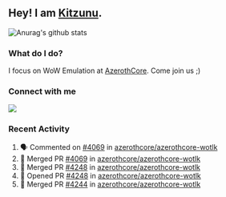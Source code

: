 ## Hey! I am [Kitzunu](https://Github.com/Kitzunu).

![Anurag's github stats](https://github-readme-stats.kitzunu.vercel.app/api?username=Kitzunu&show_icons=true)

### What do I do?

I focus on WoW Emulation at [AzerothCore](https://Github.com/AzerothCore). Come join us ;)

### Connect with me
[![](https://img.shields.io/badge/AzerothCore%20Discord-Connect%20with%20me!-green)](https://discord.com/invite/gkt4y2x)

### Recent Activity

<!--START_SECTION:activity-->
1. 🗣 Commented on [#4069](https://github.com/azerothcore/azerothcore-wotlk/issues/4069) in [azerothcore/azerothcore-wotlk](https://github.com/azerothcore/azerothcore-wotlk)
2. 🎉 Merged PR [#4069](https://github.com/azerothcore/azerothcore-wotlk/pull/4069) in [azerothcore/azerothcore-wotlk](https://github.com/azerothcore/azerothcore-wotlk)
3. 🎉 Merged PR [#4248](https://github.com/azerothcore/azerothcore-wotlk/pull/4248) in [azerothcore/azerothcore-wotlk](https://github.com/azerothcore/azerothcore-wotlk)
4. 💪 Opened PR [#4248](https://github.com/azerothcore/azerothcore-wotlk/pull/4248) in [azerothcore/azerothcore-wotlk](https://github.com/azerothcore/azerothcore-wotlk)
5. 🎉 Merged PR [#4244](https://github.com/azerothcore/azerothcore-wotlk/pull/4244) in [azerothcore/azerothcore-wotlk](https://github.com/azerothcore/azerothcore-wotlk)
<!--END_SECTION:activity-->
